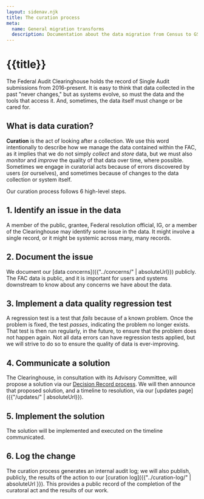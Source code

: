```yaml
---
layout: sidenav.njk
title: The curation process
meta:
  name: General migration transforms
  description: Documentation about the data migration from Census to GSA.
---
```


# {{title}}

The Federal Audit Clearinghouse holds the record of Single Audit submissions from 2016-present. It is easy to think that data collected in the past "never changes," but as systems evolve, so must the data and the tools that access it. And, sometimes, the data itself must change or be cared for. 

## What is data curation?

**Curation** is the act of looking after a collection. We use this word intentionally to describe how we manage the data contained within the FAC, as it implies that we do not simply *collect* and *store* data, but we must also *monitor* and *improve* the quality of that data over time, where possible. Sometimes we engage in curatorial acts because of errors discovered by users (or ourselves), and sometimes because of changes to the data collection or system itself.


Our curation process follows 6 high-level steps.

## 1. Identify an issue in the data 

A member of the public, grantee, Federal resolution official, IG, or a member of the Clearinghouse may identify some issue in the data. It might involve a single record, or it might be systemic across many, many records.

## 2. Document the issue 

We document our [data concerns]({{"../concerns/" | absoluteUrl}}) publicly. The FAC data is public, and it is important for users and systems downstream to know about any concerns we have about the data.

## 3. Implement a data quality regression test 

A regression test is a test that *fails* because of a known problem. Once the problem is fixed, the test *passes*, indicating the problem no longer exists. That test is then run regularly, in the future, to ensure that the problem does not happen again. Not all data errors can have regression tests applied, but we will strive to do so to ensure the quality of data is ever-improving.

## 4. Communicate a solution 

The Clearinghouse, in consultation with its Advisory Committee, will propose a solution via our [Decision Record process](https://github.com/GSA-TTS/FAC/blob/main/docs/architecture/decisions/0001-record-architecture-decisions.md). We will then announce that proposed solution, and a timeline to resolution, via our [updates page]({{"/updates/" | absoluteUrl}}).

## 5. Implement the solution 

The solution will be implemented and executed on the timeline communicated.

## 6. Log the change

The curation process generates an internal audit log; we will also publish, publicly, the results of the action to our [curation log]({{"../curation-log/" | absoluteUrl }}). This provides a public record of the completion of the curatoral act and the results of our work.

